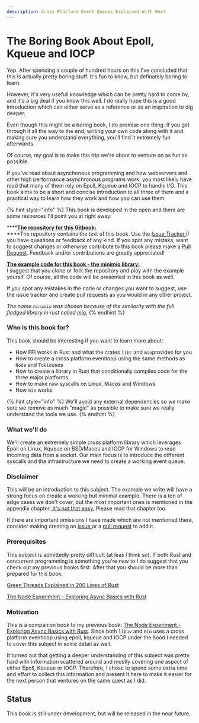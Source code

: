 ```yaml
---
description: Cross Platform Event Queues Explained With Rust
---
```


# The Boring Book About Epoll, Kqueue and IOCP

Yep. After spending a couple of hundred hours on this I've concluded that this is actually pretty boring stuff. It's fun to know, but definately boring to learn. 

However, it's very usefull knowledge which can be pretty hard to come by, and it's a big deal if you know this well. I do really hope this is a good introduction which can either serve as a reference or as an inspiration to dig deeper.

Even though this might be a boring book, I do promise one thing. If you get through it all the way to the end, writing your own code along with it and making sure you understand everything, you'll find it extremely fun afterwards. 

Of course, my goal is to make this trip we're about to venture on as fun as possible. 

If you've read about asynchonous programming and how webservers and other high performance asynchronous programs work, you most likely have read that many of them rely on Epoll, Kqueue and IOCP to handle I/O. This book aims to be a short and concise introduction to all three of them and a practical way to learn how they work and how you can use them.

{% hint style="info" %}
This book is developed in the open and there are some resources I'll point you at right away:

\*\*\*\*[**The repository for this Gitbook:**](https://github.com/cfsamson/book-exploring-epoll-kqueue-iocp)  
****The repository contains the text of this book. Use the [Issue Tracker ](https://github.com/cfsamson/book-exploring-epoll-kqueue-iocp/issues)if you have questions or feedback of any kind. If you spot any mistaks, want to suggest changes or otherwise contribute to this book please make a [Pull Request](https://github.com/cfsamson/book-exploring-epoll-kqueue-iocp/pulls). Feedback and/or contributions are greatly appreciated!

[**The example code for this book - the minimio library:**](https://github.com/cfsamson/examples-minimio)  
I suggest that you clone or fork the repository and play with the example yourslf. Of course, all the code will be presented in this book as well.

If you spot any mistakes in the code or changes you want to suggest, use the issue tracker and create pull requests as you would in any other project.   
  
_The name `minimio` was chosen because of the similarity with the full fledged library in rust called_ [_mio_](https://github.com/tokio-rs/mio)_._
{% endhint %}

### Who is this book for?

This book should be interesting if you want to learn more about:

* How FFI works in Rust and what the crates `libc` and `mio`provides for you
* How to create a cross platform eventloop using the same methods as `Node` and `Tokio`uses 
* How to create a library in Rust that conditionally compiles code for the three major platforms
* How to make raw syscalls on Linux, Macos and Windows
* How `mio` works

{% hint style="info" %}
We'll avoid any external dependencies so we make sure we remove as much "magic" as possible to make sure we really understand the tools we use.
{% endhint %}

### What we'll do

We'll create an extremely simple cross platform library which leverages Epoll on Linux, Kqueue on BSD/Macos and IOCP for Windows to read incoming data from a socket. Our main focus is to introduce the different syscalls and the infrastructure we need to create a working event queue.

### Disclaimer

This will be an introduction to this subject. The example we write will have a strong focus on create a working but minimal example. There is a ton of edge cases we don't cover, but the most important ones is mentioned in the appendix chapter:[ It's not that easy.](appendix-1/its-not-that-easy.md) Please read that chapter too. 

If there are important omissions I have made which are not mentioned there, consider making creating an [issue ](https://github.com/cfsamson/book-exploring-epoll-kqueue-iocp/issues)or a [pull request](https://github.com/cfsamson/book-exploring-epoll-kqueue-iocp/pulls) to add it.

### Prerequisites

This subject is admittedly pretty difficult \(at leas I think so\). If both Rust and concurrent programming is something you're new to I do suggest that you check out my previous books first. After that you should be more than prepared for this book:

[Green Threads Explained in 200 Lines of Rust](https://cfsamson.gitbook.io/green-threads-explained-in-200-lines-of-rust/)

[The Node Experiment - Exploring Async Basics with Rust](https://cfsamson.github.io/book-exploring-async-basics/)

### Motivation

This is a companion book to my previous book: [The Node Experiment - Explorign Async Basics with Rust](https://cfsamson.github.io/book-exploring-async-basics/). Since both `libuv` and `mio` uses a cross platform eventloop using epoll, kqueue and IOCP under the hood I needed to cover this subject in some detail as well. 

It turned out that getting a deeper understanding of this subject was pretty hard with information scattered around and mostly covering one aspect of either Epoll, Kqueue or IOCP. Therefore, I chose to spend some extra time and effort to collect this information and present it here to make it easier for the next person that ventures on the same quest as I did.

## Status

This book is still under development, but will be released in the near future.

